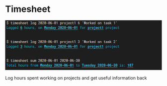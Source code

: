 # Timesheet

![Commands Screenshot](/docs/screenshot.jpg)

Log hours spent working on projects and get useful information back
